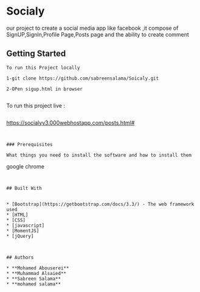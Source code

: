 
# Socialy
our project to create a social media app like facebook ,it compose of SignUP,SignIn,Profile Page,Posts page and the ability to create comment

## Getting Started


```
To run this Project locally
```
```
1-git clone https://github.com/sabreensalama/Soicaly.git
```
```
2-OPen sigup.html in browser
```

```
```
To run this project live :
```
```
https://socialyv3.000webhostapp.com/posts.html#
```


### Prerequisites

What things you need to install the software and how to install them
```
google chrome
```


## Built With


* [Bootstrap](https://getbootstrap.com/docs/3.3/) - The web framework used
* [HTML]
* [CSS]
* [javascript]
* [MomentJS]
* [jQuery]



## Authors

* **Mohamed Abouserei**
* **Muhammad Alsaied**
* **Sabreen Salama**
* **mohamed salama**



